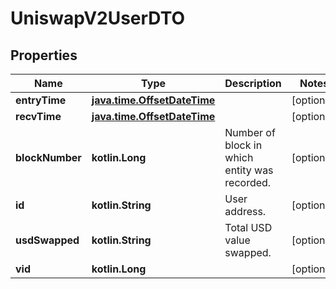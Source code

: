 
# UniswapV2UserDTO

## Properties
Name | Type | Description | Notes
------------ | ------------- | ------------- | -------------
**entryTime** | [**java.time.OffsetDateTime**](java.time.OffsetDateTime.md) |  |  [optional]
**recvTime** | [**java.time.OffsetDateTime**](java.time.OffsetDateTime.md) |  |  [optional]
**blockNumber** | **kotlin.Long** | Number of block in which entity was recorded. |  [optional]
**id** | **kotlin.String** | User address. |  [optional]
**usdSwapped** | **kotlin.String** | Total USD value swapped. |  [optional]
**vid** | **kotlin.Long** |  |  [optional]



